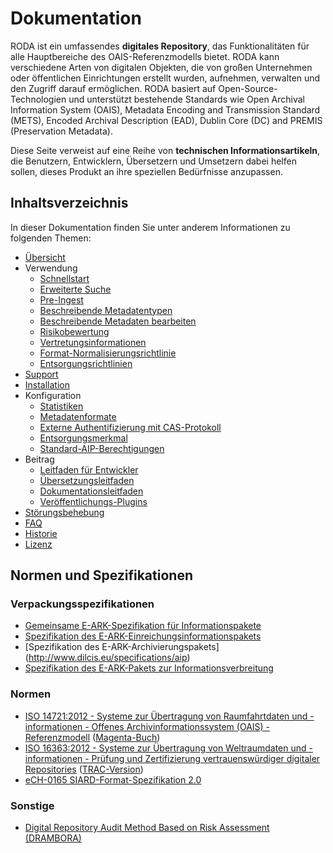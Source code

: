 # Dokumentation

RODA ist ein umfassendes **digitales Repository**, das Funktionalitäten für alle Hauptbereiche des OAIS-Referenzmodells bietet. RODA kann verschiedene Arten von digitalen Objekten, die von großen Unternehmen oder öffentlichen Einrichtungen erstellt wurden, aufnehmen, verwalten und den Zugriff darauf ermöglichen. RODA basiert auf Open-Source-Technologien und unterstützt bestehende Standards wie Open Archival Information System (OAIS), Metadata Encoding and Transmission Standard (METS), Encoded Archival Description (EAD), Dublin Core (DC) and PREMIS (Preservation Metadata).

Diese Seite verweist auf eine Reihe von **technischen Informationsartikeln**, die Benutzern, Entwicklern, Übersetzern und Umsetzern dabei helfen sollen, dieses Produkt an ihre speziellen Bedürfnisse anzupassen.

## Inhaltsverzeichnis

In dieser Dokumentation finden Sie unter anderem Informationen zu folgenden Themen:

- [Übersicht](Übersicht.md)
- Verwendung
    - [Schnellstart](Schnellstart.md)
    - [Erweiterte Suche](Erweiterte_Suche.md)
    - [Pre-Ingest](Pre_Ingest.md)
    - [Beschreibende Metadatentypen](Beschreibende_Metadaten_Typen.md)
    - [Beschreibende Metadaten bearbeiten](Beschreibende_Metadaten_Bearbeiten.md)
    - [Risikobewertung](Risiko_Bewertung.md)
    - [Vertretungsinformationen](Vertretung_Information.md)
    - [Format-Normalisierungsrichtlinie](Format_Normalisierung_Richtlinie.md)
    - [Entsorgungsrichtlinien](Entsorgung_Richtlinien.md)
- [Support](https://www.roda-community.org/#bellhop_bell-support)
- [Installation](https://www.roda-community.org/deploys/)
- Konfiguration
    - [Statistiken](Statistiken.md)
    - [Metadatenformate](Metadaten_Formate.md)
    - [Externe Authentifizierung mit CAS-Protokoll](Central_Authentication_Service.md)
    - [Entsorgungsmerkmal](Entsorgung.md)
    - [Standard-AIP-Berechtigungen](Permissions.md)
- Beitrag
    - [Leitfaden für Entwickler](Leitfaden_Entwickler.md)
    - [Übersetzungsleitfaden](Übersetzung_Leitfaden.md)
    - [Dokumentationsleitfaden](Dokumentation_Leitfaden.md)
    - [Veröffentlichungs-Plugins](Publishing_Plugins.md)
- [Störungsbehebung](Störungsbehebung.md)
- [FAQ](FAQ.md)
- [Historie](Historie.md)
- [Lizenz](LIZENZ.md)

## Normen und Spezifikationen

### Verpackungsspezifikationen

* [Gemeinsame E-ARK-Spezifikation für Informationspakete](http://www.dilcis.eu/specifications/common-specification)
* [Spezifikation des E-ARK-Einreichungsinformationspakets](http://www.dilcis.eu/specifications/sip)
* [Spezifikation des E-ARK-Archivierungspakets] (http://www.dilcis.eu/specifications/aip)
* [Spezifikation des E-ARK-Pakets zur Informationsverbreitung](http://www.dilcis.eu/specifications/dip)

### Normen

* [ISO 14721:2012 - Systeme zur Übertragung von Raumfahrtdaten und -informationen - Offenes Archivinformationssystem (OAIS) - Referenzmodell](http://www.iso.org/iso/catalogue_detail.htm?csnumber=57284) ([Magenta-Buch](https://public.ccsds.org/pubs/650x0m2.pdf))
* [ISO 16363:2012 - Systeme zur Übertragung von Weltraumdaten und -informationen - Prüfung und Zertifizierung vertrauenswürdiger digitaler Repositories](http://www.iso.org/iso/catalogue_detail.htm?csnumber=56510) ([TRAC-Version](https://www.crl.edu/sites/default/files/d6/attachments/pages/trac_0.pdf))
* [eCH-0165 SIARD-Format-Spezifikation 2.0](https://www.ech.ch/vechweb/page?p=dossier&documentNumber=eCH-0165&documentVersion=2.0)

### Sonstige

* [Digital Repository Audit Method Based on Risk Assessment (DRAMBORA)](http://www.repositoryaudit.eu/download/)
